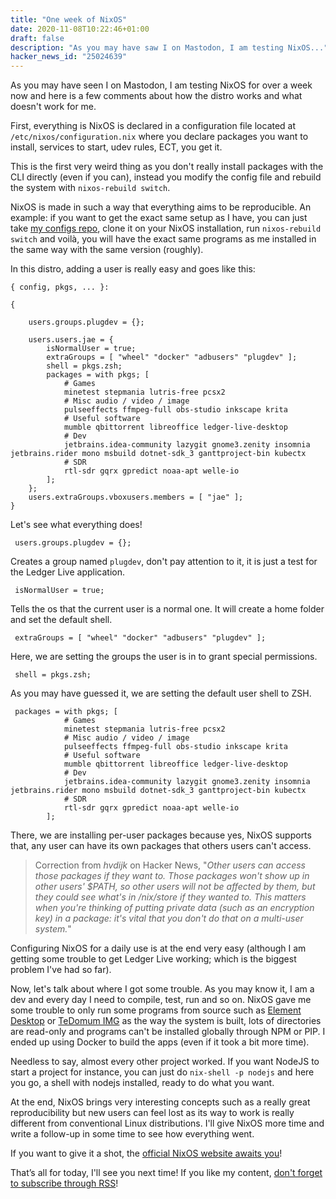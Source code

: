 ```yaml
---
title: "One week of NixOS"
date: 2020-11-08T10:22:46+01:00
draft: false
description: "As you may have saw I on Mastodon, I am testing NixOS..."
hacker_news_id: "25024639"
---
```


As you may have seen I on Mastodon, I am testing NixOS for over a week now and here is a few comments about how the distro works and what doesn't work for me.

First, everything is NixOS is declared in a configuration file located at `/etc/nixos/configuration.nix` where you declare packages you want to install, services to start, udev rules, ECT, you get it.

This is the first very weird thing as you don't really install packages with the CLI directly (even if you can), instead you modify the config file and rebuild the system with `nixos-rebuild switch`.

NixOS is made in such a way that everything aims to be reproducible. An example: if you want to get the exact same setup as I have, you can just take [my configs repo](https://forge.tedomum.net/jae/nixos-configs), clone it on your NixOS installation, run `nixos-rebuild switch` and voilà, you will have the exact same programs as me installed in the same way with the same version (roughly).

In this distro, adding a user is really easy and goes like this:

```
{ config, pkgs, ... }:

{

    users.groups.plugdev = {};

    users.users.jae = {
        isNormalUser = true;
        extraGroups = [ "wheel" "docker" "adbusers" "plugdev" ];
        shell = pkgs.zsh;
        packages = with pkgs; [
            # Games
            minetest stepmania lutris-free pcsx2
            # Misc audio / video / image
            pulseeffects ffmpeg-full obs-studio inkscape krita
            # Useful software
            mumble qbittorrent libreoffice ledger-live-desktop
            # Dev
            jetbrains.idea-community lazygit gnome3.zenity insomnia jetbrains.rider mono msbuild dotnet-sdk_3 ganttproject-bin kubectx
            # SDR
            rtl-sdr gqrx gpredict noaa-apt welle-io
        ];
    };
    users.extraGroups.vboxusers.members = [ "jae" ];
}
```

Let's see what everything does!

```
 users.groups.plugdev = {};
```
Creates a group named `plugdev`, don't pay attention to it, it is just a test for the Ledger Live application.

```
 isNormalUser = true;
```
Tells the os that the current user is a normal one. It will create a home folder and set the default shell.

```
 extraGroups = [ "wheel" "docker" "adbusers" "plugdev" ];
```
Here, we are setting the groups the user is in to grant special permissions.

```
 shell = pkgs.zsh;
```
As you may have guessed it, we are setting the default user shell to ZSH.

```
 packages = with pkgs; [
            # Games
            minetest stepmania lutris-free pcsx2
            # Misc audio / video / image
            pulseeffects ffmpeg-full obs-studio inkscape krita
            # Useful software
            mumble qbittorrent libreoffice ledger-live-desktop
            # Dev
            jetbrains.idea-community lazygit gnome3.zenity insomnia jetbrains.rider mono msbuild dotnet-sdk_3 ganttproject-bin kubectx
            # SDR
            rtl-sdr gqrx gpredict noaa-apt welle-io
        ];
```
There, we are installing per-user packages because yes, NixOS supports that, any user can have its own packages that others users can't access.

> Correction from *hvdijk* on Hacker News, "*Other users can access those packages if they want to. Those packages won't show up in other users' $PATH, so other users will not be affected by them, but they could see what's in /nix/store if they wanted to. This matters when you're thinking of putting private data (such as an encryption key) in a package: it's vital that you don't do that on a multi-user system.*"

Configuring NixOS for a daily use is at the end very easy (although I am getting some trouble to get Ledger Live working; which is the biggest problem I've had so far).

Now, let's talk about where I got some trouble.
As you may know it, I am a dev and every day I need to compile, test, run and so on.
NixOS gave me some trouble to only run some programs from source such as [Element Desktop](https://element.io) or [TeDomum IMG](https://img.tedomum.net) as the way the system is built, lots of directories are read-only and programs can't be installed globally through NPM or PIP.
I ended up using Docker to build the apps (even if it took a bit more time).

Needless to say, almost every other project worked.
If you want NodeJS to start a project for instance, you can just do `nix-shell -p nodejs` and here you go, a shell with nodejs installed, ready to do what you want.

At the end, NixOS brings very interesting concepts such as a really great reproducibility but new users can feel lost as its way to work is really different from conventional Linux distributions.
I'll give NixOS more time and write a follow-up in some time to see how everything went.

If you want to give it a shot, the [official NixOS website awaits you](https://nixos.org/)!

That’s all for today,
I'll see you next time!
If you like my content, [don't forget to subscribe through RSS](/blog/index.xml)!
